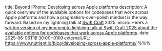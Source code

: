 title: Beyond iPhone: Developing across Apple platforms
description: A quick overview of the available options for codebases that work across Apple platforms and how a pragmatism-over-polish mindset is the way forward. Based on my lightning talk at [Swift Craft](https://swiftcraft.uk/) 2025.
micro: Here’s a [written version of my impromptu lightning talk at Swift Craft 2025 about the available options for codebases that work across Apple platforms]().
date: 2025-06-06T18:30:00+0100
externalURL: https://www.nutrient.io/blog/developing-across-apple-platforms/
%%%
